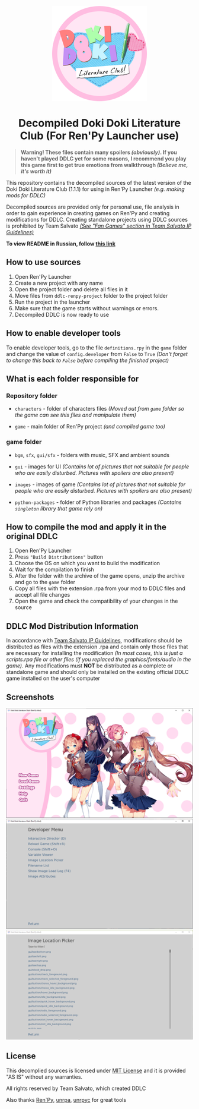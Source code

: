 <div align="center">
 <img src="https://raw.githubusercontent.com/SecondThundeR/DokiDoki-RenPy/your-reality/readme_files/logos/ddlc_logo.png" width="256px" height="256px" alt="DDLC-Logo">

 <h1>Decompiled Doki Doki Literature Club (For Ren'Py Launcher use)</h1>
</div>

> **Warning! These files contain many spoilers *(obviously)*. If you haven't played DDLC yet for some reasons, I recommend you play this game first to get true emotions from walkthrough *(Believe me, it's worth it)***

This repository contains the decompiled sources of the latest version of the Doki Doki Literature Club (1.1.1) for using in Ren'Py Launcher *(e.g. making mods for DDLC)*

Decompiled sources are provided only for personal use, file analysis in order to gain experience in creating games on Ren'Py and creating modifications for DDLC. Creating standalone projects using DDLC sources is prohibited by Team Salvato [*(See "Fan Games" section in Team Salvato IP Guidelines)*](http://teamsalvato.com/ip-guidelines/)

**To view README in Russian, follow [this link](https://github.com/SecondThundeR/DokiDoki-RenPy/blob/your-reality/README_RU.md)**

## How to use sources

1. Open Ren'Py Launcher
2. Create a new project with any name
3. Open the project folder and delete all files in it
4. Move files from `ddlc-renpy-project` folder to the project folder
5. Run the project in the launcher
6. Make sure that the game starts without warnings or errors.
7. Decompiled DDLC is now ready to use

## How to enable developer tools

To enable developer tools, go to the file `definitions.rpy` in the `game` folder and change the value of `config.developer` from `False` to `True` *(Don't forget to change this back to `False` before compiling the finished project)*

## What is each folder responsible for

### Repository folder

- `characters` - folder of characters files *(Moved out from `game` folder so the game can see this files and manipulate them)*

- `game` - main folder of Ren'Py project *(and compiled game too)*

### game folder

- `bgm`, `sfx`, `gui/sfx` - folders with music, SFX and ambient sounds

- `gui` - images for UI *(Contains lot of pictures that not suitable for people who are easily disturbed. Pictures with spoilers are also present)*

- `images` - images of game *(Contains lot of pictures that not suitable for people who are easily disturbed. Pictures with spoilers are also present)*

- `python-packages` - folder of Python libraries and packages *(Contains `singleton` library that game rely on)*

## How to compile the mod and apply it in the original DDLC

1. Open Ren'Py Launcher
2. Press `"Build Distributions"` button
3. Choose the OS on which you want to build the modification
4. Wait for the compilation to finish
5. After the folder with the archive of the game opens, unzip the archive and go to the `game` folder
6. Copy all files with the extension .rpa from your mod to DDLC files and accept all file changes
7. Open the game and check the compatibility of your changes in the source

## DDLC Mod Distribution Information

In accordance with [Team Salvato IP Guidelines](http://teamsalvato.com/ip-guidelines/), modifications should be distributed as files with the extension .rpa and contain only those files that are necessary for installing the modification *(In most cases, this is just a scripts.rpa file or other files (if you replaced the graphics/fonts/audio in the game)*. Any modifications must **NOT** be distributed as a complete or standalone game and should only be installed on the existing official DDLC game installed on the user's computer

## Screenshots

<div align="center">
 <img src="https://raw.githubusercontent.com/SecondThundeR/DokiDoki-RenPy/your-reality/readme_files/screenshots/main_menu.png" alt="DDLC with edited name">

 <img src="https://raw.githubusercontent.com/SecondThundeR/DokiDoki-RenPy/your-reality/readme_files/screenshots/dev_menu.png" alt="Developer Tools Screenshot">

 <img src="https://raw.githubusercontent.com/SecondThundeR/DokiDoki-RenPy/your-reality/readme_files/screenshots/image_loc_picker.png" alt="Image Location Picker Screenshot">
</div>

## License

This decomplied sources is licensed under [MIT License](https://github.com/SecondThundeR/DokiDoki-RenPy/blob/your-reality/LICENSE) and it is provided "AS IS" without any warranties.

All rights reserved by Team Salvato, which created DDLC

Also thanks [Ren`Py](https://github.com/renpy/renpy), [unrpa](https://github.com/Lattyware/unrpa), [unrpyc](https://github.com/CensoredUsername/unrpyc) for great tools

